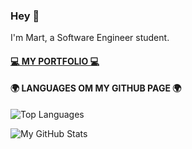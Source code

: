 ### Hey 👋 
I'm Mart, a Software Engineer student.

#### [💻 MY PORTFOLIO 💻](https://martvw.github.io/)

#### 🌍 LANGUAGES OM MY GITHUB PAGE 🌍
![Top Languages](https://github-readme-stats.vercel.app/api/top-langs/?username=MartvW&theme=dark)

![My GitHub Stats](https://github-readme-stats.vercel.app/api?username=MartvW&theme=dark&show_icons=true)


